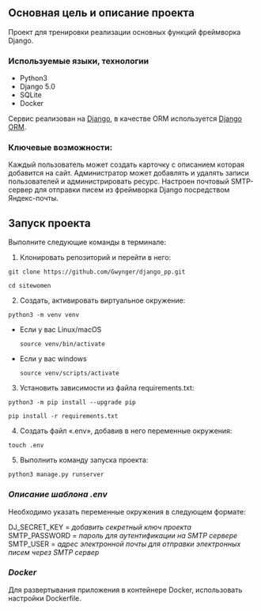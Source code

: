 ## **Основная цель и описание проекта**
Проект для тренировки реализации основных функций фреймворка Django. 

### **Используемые языки, технологии**

- Python3
- Django 5.0
- SQLite
- Docker  

Сервис реализован на [Django](https://www.djangoproject.com/), 
в качестве ORM используется [Django ORM](https://docs.djangoproject.com/en/5.0/topics/db/queries/).

### **Ключевые возможности:** 

Каждый пользователь может создать карточку с описанием которая добавится на сайт.
Администратор может добавлять и удалять записи пользователей и администрировать ресурс.
Настроен почтовый SMTP-сервер для отправки писем из фреймворка Django посредством Яндекс-почты.

## **Запуск проекта**
Выполните следующие команды в терминале:

1. Клонировать репозиторий и перейти в него:
```
git clone https://github.com/Gwynger/django_pp.git
```
```
cd sitewomen
```
2. Создать, активировать виртуальное окружение:
```
python3 -m venv venv
```

* Если у вас Linux/macOS

    ```
    source venv/bin/activate
    ```

* Если у вас windows

    ```
    source venv/scripts/activate
    ```

3. Установить зависимости из файла requirements.txt:

```
python3 -m pip install --upgrade pip
```
```
pip install -r requirements.txt
```
4.  Создать файл «.env», добавив в него переменные окружения:
```
touch .env
```
5. Выполнить команду запуска проекта:
```
python3 manage.py runserver
```

### _Описание шаблона .env_

Необходимо указать переменные окружения в следующем формате:

DJ_SECRET_KEY = *добавить секретный ключ проекта*  
SMTP_PASSWORD = *пароль для аутентификации на SMTP сервере*    
SMTP_USER = *адрес электронной почты для отправки электронных писем через SMTP сервер*

### _Docker_

Для развертывания приложения в контейнере Docker, использовать настройки Dockerfile.
